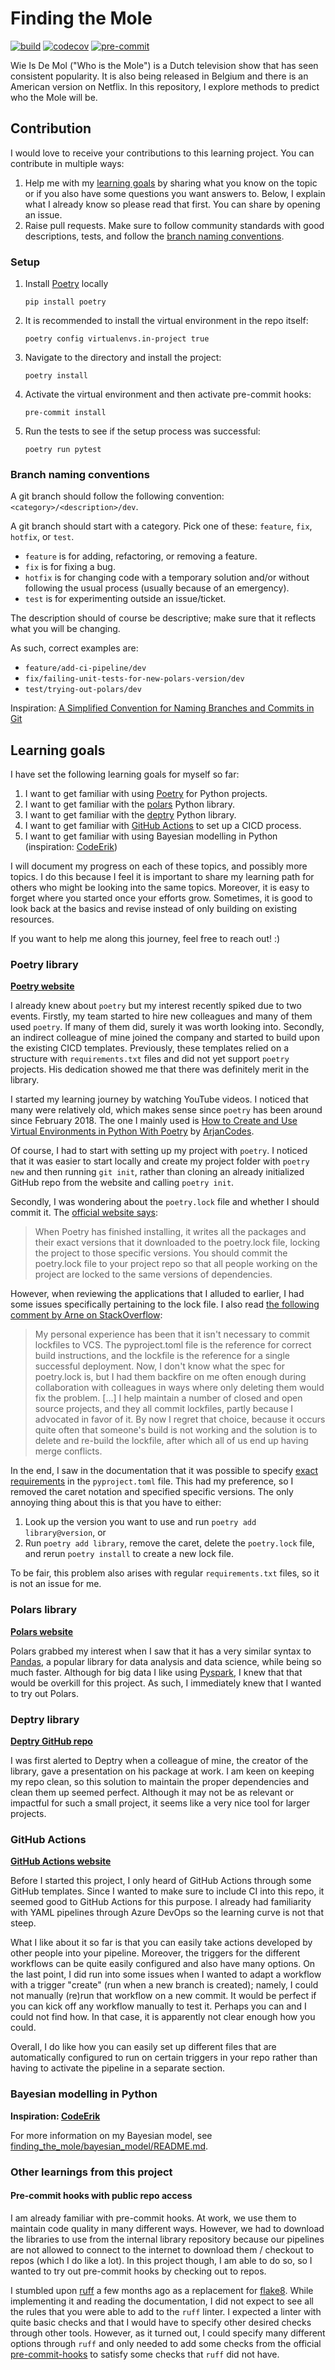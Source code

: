 # Finding the Mole
[![build](https://github.com/mikeweltevrede/finding-the-mole/actions/workflows/ci.yml/badge.svg)](https://github.com/mikeweltevrede/finding-the-mole/actions/workflows/ci.yml)
[![codecov](https://codecov.io/gh/mikeweltevrede/finding-the-mole/graph/badge.svg?token=9VU08WT5PP)](https://codecov.io/gh/mikeweltevrede/finding-the-mole)
[![pre-commit](https://results.pre-commit.ci/badge/github/mikeweltevrede/finding-the-mole/main.svg)](https://results.pre-commit.ci/latest/github/mikeweltevrede/finding-the-mole/main)

Wie Is De Mol ("Who is the Mole") is a Dutch television show that has seen consistent popularity. It is also being
released in Belgium and there is an American version on Netflix. In this repository, I explore methods to predict who
the Mole will be.

## Contribution
I would love to receive your contributions to this learning project. You can contribute in multiple ways:
1. Help me with my [learning goals](#learning-goals) by sharing what you know on the topic or if you also have some
   questions you want answers to. Below, I explain what I  already know so please read that first. You can share by
   opening an issue.
2. Raise pull requests. Make sure to follow community standards with good descriptions, tests, and follow the
   [branch naming conventions](#branch-naming-conventions).

### Setup
1. Install [Poetry](https://python-poetry.org/) locally
   ```
   pip install poetry
   ```

2. It is recommended to install the virtual environment in the repo itself:
   ```
   poetry config virtualenvs.in-project true
   ```

3. Navigate to the directory and install the project:
   ```
   poetry install
   ```

4. Activate the virtual environment and then activate pre-commit hooks:
   ```
   pre-commit install
   ```

5. Run the tests to see if the setup process was successful:
   ```
   poetry run pytest
   ```

### Branch naming conventions
A git branch should follow the following convention: `<category>/<description>/dev`.

A git branch should start with a category. Pick one of these: `feature`, `fix`, `hotfix`, or `test`.
- `feature` is for adding, refactoring, or removing a feature.
- `fix` is for fixing a bug.
- `hotfix` is for changing code with a temporary solution and/or without following the usual process (usually because of
  an emergency).
- `test` is for experimenting outside an issue/ticket.

The description should of course be descriptive; make sure that it reflects what you will be changing.

As such, correct examples are:
- `feature/add-ci-pipeline/dev`
- `fix/failing-unit-tests-for-new-polars-version/dev`
- `test/trying-out-polars/dev`

Inspiration: [A Simplified Convention for Naming Branches and Commits in Git](https://dev.to/varbsan/a-simplified-convention-for-naming-branches-and-commits-in-git-il4)

## Learning goals
I have set the following learning goals for myself so far:
1. I want to get familiar with using [Poetry](https://python-poetry.org/) for Python projects.
2. I want to get familiar with the [polars](https://www.pola.rs/) Python library.
3. I want to get familiar with the [deptry](https://github.com/fpgmaas/deptry) Python library.
4. I want to get familiar with [GitHub Actions](https://github.com/features/actions) to set up a CICD process.
5. I want to get familiar with using Bayesian modelling in Python (inspiration:
   [CodeErik](https://www.codeerik.nl/widm-2023-op-zoek-naar-de-mol-met-data-analyse/))

I will document my progress on each of these topics, and possibly more topics. I do this because I feel it is important
to share my learning path for others who might be looking into the same topics. Moreover, it is easy to forget where you
started once your efforts grow. Sometimes, it is good to look back at the basics and revise instead of only building on
existing resources.

If you want to help me along this journey, feel free to reach out! :)

### Poetry library
[**Poetry website**](https://python-poetry.org/)

I already knew about `poetry` but my interest recently spiked due to two events. Firstly, my team started to hire
new colleagues and many of them used `poetry`. If many of them did, surely it was worth looking into. Secondly, an
indirect colleague of mine joined the company and started to build upon the existing CICD templates. Previously, these
templates relied on a structure with `requirements.txt` files and did not yet support `poetry` projects. His dedication
showed me that there was definitely merit in the library.

I started my learning journey by watching YouTube videos. I noticed that many were relatively old, which makes sense
since `poetry` has been around since February 2018. The one I mainly used is
[How to Create and Use Virtual Environments in Python With Poetry](https://www.youtube.com/watch?v=0f3moPe_bhk)
by [ArjanCodes](https://www.arjancodes.com).

Of course, I had to start with setting up my project with `poetry`. I noticed that it was easier to start locally and
create my project folder with `poetry new` and then running `git init`, rather than cloning an already initialized
GitHub repo from the website and calling `poetry init`.

Secondly, I was wondering about the `poetry.lock` file and whether I should commit it. The
[official website says](https://python-poetry.org/docs/basic-usage/#:~:text=You%20should%20commit%20the%20poetry.lock%20file%20to%20your%20project%20repo%20so%20that%20all%20people%20working%20on%20the%20project%20are%20locked%20to%20the%20same%20versions%20of%20dependencies):

> When Poetry has finished installing, it writes all the packages and their exact versions that it downloaded to the
> poetry.lock file, locking the project to those specific versions. You should commit the poetry.lock file to your
> project repo so that all people working on the project are locked to the same versions of dependencies.

However, when reviewing the applications that I alluded to earlier, I had some issues specifically pertaining to the
lock file. I also read [the following comment by Arne on StackOverflow](https://stackoverflow.com/a/61076546):
> My personal experience has been that it isn't necessary to commit lockfiles to VCS. The pyproject.toml file is the
> reference for correct build instructions, and the lockfile is the reference for a single successful deployment. Now, I
> don't know what the spec for poetry.lock is, but I had them backfire on me often enough during collaboration with
> colleagues in ways where only deleting them would fix the problem. [...] I help maintain a number of closed and open
> source projects, and they all commit lockfiles, partly because I advocated in favor of it. By now I regret that
> choice, because it occurs quite often that someone's build is not working and the solution is to delete and re-build
> the lockfile, after which all of us end up having merge conflicts.

In the end, I saw in the documentation that it was possible to specify
[exact requirements](https://python-poetry.org/docs/dependency-specification/#exact-requirements) in the
`pyproject.toml` file.  This had my preference, so I removed the caret notation and specified specific versions. The
only annoying thing about this is that you have to either:
1. Look up the version you want to use and run `poetry add library@version`, or
2. Run `poetry add library`, remove the caret, delete the `poetry.lock` file, and rerun `poetry install` to create a new
   lock file.

To be fair, this problem also arises with regular `requirements.txt` files, so it is not an issue for me.

### Polars library
[**Polars website**](https://www.pola.rs/)

Polars grabbed my interest when I saw that it has a very similar syntax to [Pandas](https://pandas.pydata.org/), a
popular library for data analysis and data science, while being so much faster. Although for big data I like using
[Pyspark](https://spark.apache.org/docs/latest/api/python/index.html), I knew that that would be overkill for this
project. As such, I immediately knew that I wanted to try out Polars.

### Deptry library
[**Deptry GitHub repo**](https://github.com/fpgmaas/deptry)

I was first alerted to Deptry when a colleague of mine, the creator of the library, gave a presentation on his package
at work. I am keen on keeping my repo clean, so this solution to maintain the proper dependencies and clean them up
seemed perfect. Although it may not be as relevant or impactful for such a small project, it seems like a very nice
tool for larger projects.

### GitHub Actions
[**GitHub Actions website**](https://github.com/features/actions)

Before I started this project, I only heard of GitHub Actions through some GitHub templates. Since I wanted to make sure
to include CI into this repo, it seemed good to GitHub Actions for this purpose. I already had familiarity with YAML
pipelines through Azure DevOps so the learning curve is not that steep.

What I like about it so far is that you can easily take actions developed by other people into your pipeline. Moreover,
the triggers for the different workflows can be quite easily configured and also have many options. On the last point,
I did run into some issues when I wanted to adapt a workflow with a trigger "create" (run when a new branch is created);
namely, I could not manually (re)run that workflow on a new commit. It would be perfect if you can kick off any workflow
manually to test it. Perhaps you can and I could not find how. In that case, it is apparently not clear enough how you
could.

Overall, I do like how you can easily set up different files that are automatically configured to run on certain
triggers in your repo rather than having to activate the pipeline in a separate section.

### Bayesian modelling in Python
**Inspiration: [CodeErik](https://www.codeerik.nl/widm-2023-op-zoek-naar-de-mol-met-data-analyse/)**

For more information on my Bayesian model, see
[finding_the_mole/bayesian_model/README.md](finding_the_mole/bayesian_model/README.md).

### Other learnings from this project
#### Pre-commit hooks with public repo access
I am already familiar with pre-commit hooks. At work, we use them to maintain code quality in many different ways.
However, we had to download the libraries to use from the internal library repository because our pipelines are not
allowed to connect to the internet to download them / checkout to repos (which I do like a lot). In this project though,
I am able to do so, so I wanted to try out pre-commit hooks by checking out to repos.

I stumbled upon [ruff](https://github.com/astral-sh/ruff) a few months ago as a replacement for
[flake8](https://github.com/PyCQA/flake8). While implementing it and reading the documentation, I did not expect to see
all the rules that you were able to add to the `ruff` linter. I expected a linter with quite basic checks and that I
would have to specify other desired checks through other tools. However, as it turned out, I could specify many
different options through `ruff` and only needed to add some checks from the official
[pre-commit-hooks](https://github.com/pre-commit/pre-commit-hooks) to satisfy some checks that `ruff` did not have.
